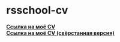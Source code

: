 # rsschool-cv
[**Ссылка на моё CV**](https://Valeria110.github.io/rsschool-cv/cv)\
[**Ссылка на моё CV (свёрстанная версия)**](https://Valeria110.github.io/rsschool-cv/)